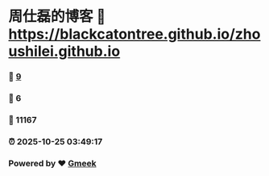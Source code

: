 # 周仕磊的博客 :link: https://blackcatontree.github.io/zhoushilei.github.io 
### :page_facing_up: [9](https://blackcatontree.github.io/zhoushilei.github.io/tag.html) 
### :speech_balloon: 6 
### :hibiscus: 11167 
### :alarm_clock: 2025-10-25 03:49:17 
### Powered by :heart: [Gmeek](https://github.com/Meekdai/Gmeek)
